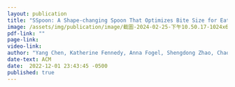 ```yaml
---
layout: publication
title: "SSpoon: A Shape-changing Spoon That Optimizes Bite Size for Eating Rate Regulation. "
image: /assets/img/publication/image/截圖-2024-02-25-下午10.50.17-1024x655.png
pdf-link: ""
page-link:
video-link:
author: "Yang Chen, Katherine Fennedy, Anna Fogel, Shengdong Zhao, Chao Zhang, Lijuan Liu, Ching Chiuan Yen"
date-text: ACM
date:  2022-12-01 23:43:45 -0500
published: true
---
```


